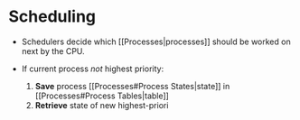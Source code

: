# Scheduling

- Schedulers decide which [[Processes|processes]] should be worked on next by the CPU.

- If current process *not* highest priority:
	1) **Save** process [[Processes#Process States|state]] in [[Processes#Process Tables|table]]
	2) **Retrieve** state of new highest-priori